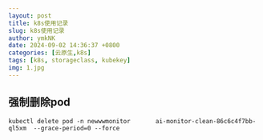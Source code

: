 ```yaml
---
layout: post
title: k8s使用记录
slug: k8s使用记录
author: ymkNK
date: 2024-09-02 14:36:37 +0800
categories: [云原生,k8s]
tags: [k8s, storageclass, kubekey]
img: 1.jpg
---
```



## 强制删除pod

```shell
kubectl delete pod -n newwwmonitor       ai-monitor-clean-86c6c4f7bb-ql5xm  --grace-period=0 --force
```

